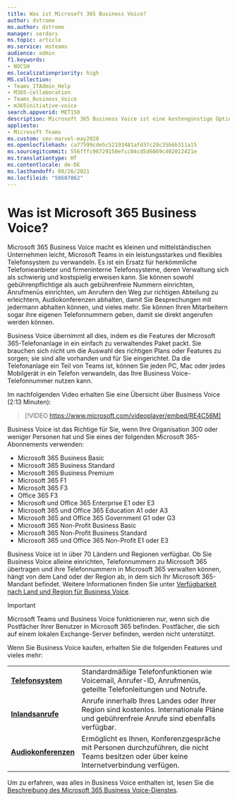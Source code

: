 ```yaml
---
title: Was ist Microsoft 365 Business Voice?
author: dstrome
ms.author: dstrome
manager: serdars
ms.topic: article
ms.service: msteams
audience: admin
f1.keywords:
- NOCSH
ms.localizationpriority: high
MS.collection:
- Teams_ITAdmin_Help
- M365-collaboration
- Teams_Business_Voice
- m365initiative-voice
search.appverid: MET150
description: Microsoft 365 Business Voice ist eine kostengünstige Option für Sprachanrufe, die es kleinen und mittleren Unternehmen ermöglicht, effektiver zu kommunizieren.
appliesto:
- Microsoft Teams
ms.custom: seo-marvel-may2020
ms.openlocfilehash: ca77599cde5c52193481afd37c20c35b6b311a15
ms.sourcegitcommit: 556fffc96729150efcc04cd5d6069c402012421e
ms.translationtype: HT
ms.contentlocale: de-DE
ms.lasthandoff: 08/26/2021
ms.locfileid: "58607862"
---
```

# <a name="what-is-microsoft-365-business-voice"></a>Was ist Microsoft 365 Business Voice?

Microsoft 365 Business Voice macht es kleinen und mittelständischen Unternehmen leicht, Microsoft Teams in ein leistungsstarkes und flexibles Telefonsystem zu verwandeln. Es ist ein Ersatz für herkömmliche Telefonieanbieter und firmeninterne Telefonsysteme, deren Verwaltung sich als schwierig und kostspielig erweisen kann. Sie können sowohl gebührenpflichtige als auch gebührenfreie Nummern einrichten, Anrufmenüs einrichten, um Anrufern den Weg zur richtigen Abteilung zu erleichtern, Audiokonferenzen abhalten, damit Sie Besprechungen mit jedermann abhalten können, und vieles mehr. Sie können Ihren Mitarbeitern sogar ihre eigenen Telefonnummern geben, damit sie direkt angerufen werden können.

Business Voice übernimmt all dies, indem es die Features der Microsoft 365-Telefonanlage in ein einfach zu verwaltendes Paket packt. Sie brauchen sich nicht um die Auswahl des richtigen Plans oder Features zu sorgen; sie sind alle vorhanden und für Sie eingerichtet. Da die Telefonanlage ein Teil von Teams ist, können Sie jeden PC, Mac oder jedes Mobilgerät in ein Telefon verwandeln, das Ihre Business Voice-Telefonnummer nutzen kann.

Im nachfolgenden Video erhalten Sie eine Übersicht über Business Voice (2:13 Minuten):

> [!VIDEO https://www.microsoft.com/videoplayer/embed/RE4C56M]

Business Voice ist das Richtige für Sie, wenn Ihre Organisation 300 oder weniger Personen hat und Sie eines der folgenden Microsoft 365-Abonnements verwenden:

- Microsoft 365 Business Basic
- Microsoft 365 Business Standard
- Microsoft 365 Business Premium
- Microsoft 365 F1
- Microsoft 365 F3
- Office 365 F3
- Microsoft und Office 365 Enterprise E1 oder E3
- Microsoft 365 und Office 365 Education A1 oder A3
- Microsoft 365 and Office 365 Government G1 oder G3
- Microsoft 365 Non-Profit Business Basic
- Microsoft 365 Non-Profit Business Standard
- Microsoft 365 und Office 365 Non-Profit E1 oder E3

Business Voice ist in über 70 Ländern und Regionen verfügbar. Ob Sie Business Voice alleine einrichten, Telefonnummern zu Microsoft 365 übertragen und ihre Telefonnummern in Microsoft 365 verwalten können, hängt von dem Land oder der Region ab, in dem sich Ihr Microsoft 365-Mandant befindet. Weitere Informationen finden Sie unter [Verfügbarkeit nach Land und Region für Business Voice](country-region-availability.md).

> [!IMPORTANT]
>
> Microsoft Teams und Business Voice funktionieren nur, wenn sich die Postfächer Ihrer Benutzer in Microsoft 365 befinden. Postfächer, die sich auf einem lokalen Exchange-Server befinden, werden nicht unterstützt.

Wenn Sie Business Voice kaufen, erhalten Sie die folgenden Features und vieles mehr:

<table>
    <tr>
        <td><b><a href="/microsoftteams/what-is-phone-system-in-office-365">Telefonsystem</a></b>
        </td>
        <td>Standardmäßige Telefonfunktionen wie Voicemail, Anrufer-ID, Anrufmenüs, geteilte Telefonleitungen und Notrufe.
        </td>
    </tr>
<tr>
        <td><b><a href="/microsoftteams/calling-plan-landing-page">Inlandsanrufe</a></b>
        </td>
        <td>Anrufe innerhalb Ihres Landes oder Ihrer Region sind kostenlos. Internationale Pläne und gebührenfreie Anrufe sind ebenfalls verfügbar.</td>
    </tr>
    <tr>
        <td><b><a href="/microsoftteams/audio-conferencing-in-office-365">Audiokonferenzen</a></b>
        </td>
        <td>Ermöglicht es Ihnen, Konferenzgespräche mit Personen durchzuführen, die nicht Teams besitzen oder über keine Internetverbindung verfügen.
        </td>
    </tr>
</table>

Um zu erfahren, was alles in Business Voice enthalten ist, lesen Sie die [Beschreibung des Microsoft 365 Business Voice-Dienstes](/office365/servicedescriptions/microsoft-365-business-voice-service-description).